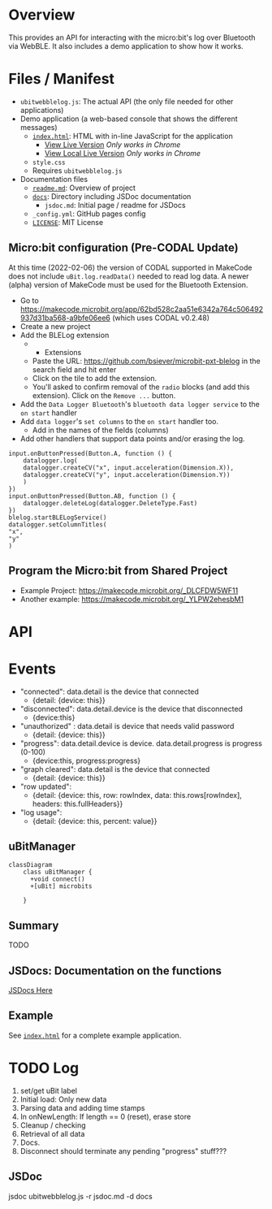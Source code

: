 
# Overview

This provides an API for interacting with the micro:bit's log over Bluetooth via WebBLE.  It also includes a demo application to show how it works.

# Files / Manifest

* `ubitwebblelog.js`: The actual API (the only file needed for other applications)
* Demo application (a web-based console that shows the different messages)
  * [`index.html`](https://github.com/bsiever/microbit-webblelog/blob/master/index.html):  HTML with in-line JavaScript for the application
    * [View Live Version](https://bsiever.github.io/microbit-webblelog/) *Only works in Chrome*
    * [View Local Live Version](./index.html) *Only works in Chrome*
  * `style.css`
  * Requires `ubitwebblelog.js`
* Documentation files
  * [`readme.md`](https://github.com/bsiever/microbit-webblelog/blob/master/readme.md): Overview of project
  * [`docs`](https://bsiever.github.io/microbit-webblelog/docs/): Directory including JSDoc documentation
    * `jsdoc.md`: Initial page / readme for JSDocs
  * `_config.yml`: GitHub pages config
  * [`LICENSE`](./LICENSE): MIT License

## Micro:bit configuration (Pre-CODAL Update)

At this time (2022-02-06) the version of CODAL supported in MakeCode does not include `uBit.log.readData()` needed to read log data.  A newer (alpha) version of MakeCode must be used for the Bluetooth Extension.

* Go to https://makecode.microbit.org/app/62bd528c2aa51e6342a764c506492937d31ba568-a9bfe06ee6 (which uses CODAL v0.2.48)
* Create a new project
* Add the BLELog extension
  * + Extensions
  * Paste the URL: https://github.com/bsiever/microbit-pxt-blelog in the search field and hit enter
  * Click on the tile to add the extension.
  * You'll asked to confirm removal of the `radio` blocks (and add this extension).  Click on the `Remove ...` button.
* Add the `Data Logger Bluetooth`'s `bluetooth data logger service` to the `on start` handler
* Add `data logger`'s `set columns` to the `on start` handler too.  
  * Add in the names of the fields (columns) 
* Add other handlers that support data points and/or erasing the log. 

```
input.onButtonPressed(Button.A, function () {
    datalogger.log(
    datalogger.createCV("x", input.acceleration(Dimension.X)),
    datalogger.createCV("y", input.acceleration(Dimension.Y))
    )
})
input.onButtonPressed(Button.AB, function () {
    datalogger.deleteLog(datalogger.DeleteType.Fast)
})
blelog.startBLELogService()
datalogger.setColumnTitles(
"x",
"y"
)
```

## Program the Micro:bit from Shared Project

* Example Project: https://makecode.microbit.org/_DLCFDW5WF11
* Another example: https://makecode.microbit.org/_YLPW2ehesbM1


# API

# Events 

* "connected":  data.detail is the device that connected
  * {detail: {device: this}}
* "disconnected": data.detail.device is the device that disconnected
  * {device:this}
* "unauthorized" : data.detail is device that needs valid password
  * {detail: {device: this}}
* "progress": data.detail.device is device.  data.detail.progress is progress (0-100)
  *  {device:this, progress:progress} 
* "graph cleared":  data.detail is the device that connected
  * {detail: {device: this}}
* "row updated":
  * {detail: {device: this, row: rowIndex, data: this.rows[rowIndex], headers: this.fullHeaders}}
* "log usage":
  * {detail: {device: this, percent: value}}


## uBitManager

```mermaid
classDiagram
    class uBitManager {
      +void connect()
      +[uBit] microbits

    }
```

## Summary

TODO

## JSDocs: Documentation on the functions

[JSDocs Here](https://bsiever.github.io/microbit-webblelog/docs/index.html)

## Example

See [`index.html`](./index.html) for a complete example application.


# TODO Log

1. set/get uBit label
2. Initial load: Only new data
3. Parsing data and adding time stamps
4. In onNewLength:  If length == 0 (reset), erase store 
5. Cleanup / checking
6. Retrieval of all data
7. Docs.
8. Disconnect should terminate any pending "progress" stuff???


## JSDoc 

jsdoc ubitwebblelog.js -r jsdoc.md -d docs